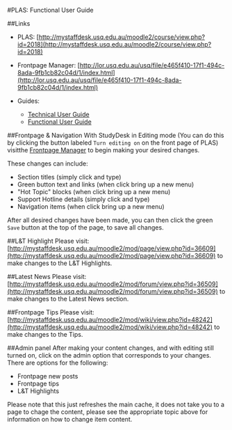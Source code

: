 #PLAS: Functional User Guide

##Links 
 - PLAS: [http://mystaffdesk.usq.edu.au/moodle2/course/view.php?id=2018](http://mystaffdesk.usq.edu.au/moodle2/course/view.php?id=2018)
 - Frontpage Manager: [http://lor.usq.edu.au/usq/file/e465f410-17f1-494c-8ada-9fb1cb82c04d/1/index.html](http://lor.usq.edu.au/usq/file/e465f410-17f1-494c-8ada-9fb1cb82c04d/1/index.html)

 - Guides:
   - [Technical User Guide](https://gitcdn.xyz/repo/USQ-Media-Services/PLAS/master/guides/Technical-User-Guide.html)
   - [Functional User Guide](https://gitcdn.xyz/repo/USQ-Media-Services/PLAS/master/guides/Functional-User-Guide.html)

##Frontpage & Navigation
With StudyDesk in Editing mode (You can do this by clicking the button labeled `Turn editing on`
on the front page of PLAS) visitthe [Frontpage Manager](http://lor.usq.edu.au/usq/file/e465f410-17f1-494c-8ada-9fb1cb82c04d/1/meta-manger.html) to begin making your desired changes.

These changes can include:
 - Section titles (simply click and type)
 - Green button text and links (when click bring up a new menu)
 - "Hot Topic" blocks (when click bring up a new menu)
 - Support Hotline details (simply click and type)
 - Navigation items (when click bring up a new menu)


After all desired changes have been made, you can then click the green `Save` button
at the top of the page, to save all changes.

##L&T Highlight
Please visit: [http://mystaffdesk.usq.edu.au/moodle2/mod/page/view.php?id=36609](http://mystaffdesk.usq.edu.au/moodle2/mod/page/view.php?id=36609)
to make changes to the L&T Highlights.

##Latest News
Please visit: [http://mystaffdesk.usq.edu.au/moodle2/mod/forum/view.php?id=36509](http://mystaffdesk.usq.edu.au/moodle2/mod/forum/view.php?id=36509)
to make changes to the Latest News section.

##Frontpage Tips
Please visit: [http://mystaffdesk.usq.edu.au/moodle2/mod/wiki/view.php?id=48242](http://mystaffdesk.usq.edu.au/moodle2/mod/wiki/view.php?id=48242)
to make changes to the Tips.


##Admin panel
After making your content changes, and with editing still turned on, click on the admin option that corresponds to your changes.
There are options for the following:
 - Frontpage new posts
 - Frontpage tips
 - L&T Highlights

Please note that this just refreshes the main cache, it does not take you to a page to chage the content, please see the appropriate topic above for information on how to change item content.